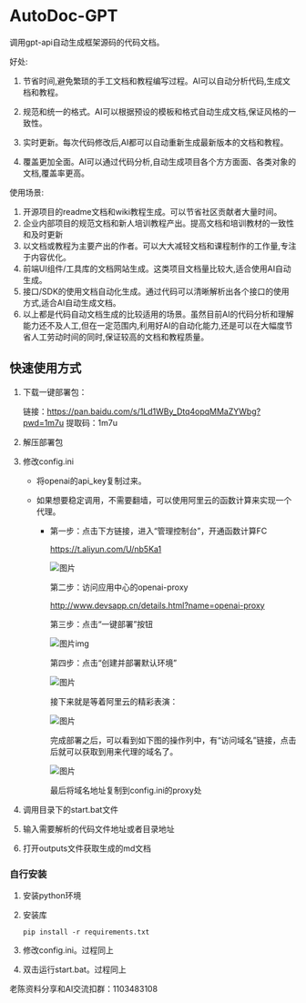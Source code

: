 # AutoDoc-GPT

调用gpt-api自动生成框架源码的代码文档。

好处:

1. 节省时间,避免繁琐的手工文档和教程编写过程。AI可以自动分析代码,生成文档和教程。

2. 规范和统一的格式。AI可以根据预设的模板和格式自动生成文档,保证风格的一致性。

3. 实时更新。每次代码修改后,AI都可以自动重新生成最新版本的文档和教程。

4. 覆盖更加全面。AI可以通过代码分析,自动生成项目各个方方面面、各类对象的文档,覆盖率更高。

   

使用场景:

1. 开源项目的readme文档和wiki教程生成。可以节省社区贡献者大量时间。
2. 企业内部项目的规范文档和新人培训教程产出。提高文档和培训教材的一致性和及时更新
3. 以文档或教程为主要产出的作者。可以大大减轻文档和课程制作的工作量,专注于内容优化。
4. 前端UI组件/工具库的文档网站生成。这类项目文档量比较大,适合使用AI自动生成。
5. 接口/SDK的使用文档自动化生成。通过代码可以清晰解析出各个接口的使用方式,适合AI自动生成文档。
6. 以上都是代码自动文档生成的比较适用的场景。虽然目前AI的代码分析和理解能力还不及人工,但在一定范围内,利用好AI的自动化能力,还是可以在大幅度节省人工劳动时间的同时,保证较高的文档和教程质量。



## 快速使用方式

1. 下载一键部署包：

   链接：https://pan.baidu.com/s/1Ld1WBy_Dtq4opqMMaZYWbg?pwd=1m7u 
   提取码：1m7u 

2. 解压部署包

3. 修改config.ini

   - 将openai的api_key复制过来。

   - 如果想要稳定调用，不需要翻墙，可以使用阿里云的函数计算来实现一个代理。

     - 第一步：点击下方链接，进入“管理控制台”，开通函数计算FC

       https://t.aliyun.com/U/nb5Ka1

       ![图片](https://mmbiz.qpic.cn/mmbiz_png/R3InYSAIZkEiacOvvlMTVYVduic8Vme9t5hbiczp65Mib6dnQCuL3aWicVDpJ1LiaNiaDckGrkq5ZdJuZcuDicvrhURQMw/640?wx_fmt=png&wxfrom=5&wx_lazy=1&wx_co=1)

       第二步：访问应用中心的openai-proxy

       http://www.devsapp.cn/details.html?name=openai-proxy

       第三步：点击“一键部署”按钮

       ![图片](https://mmbiz.qpic.cn/mmbiz_png/R3InYSAIZkEiacOvvlMTVYVduic8Vme9t599LxZLEGI8cNPibImtZlbibica212XEiagJXJ9byVFTdNobvL5ID0mUrCQ/640?wx_fmt=png&wxfrom=5&wx_lazy=1&wx_co=1)img

       第四步：点击“创建并部署默认环境”

       ![图片](https://mmbiz.qpic.cn/mmbiz_png/R3InYSAIZkEiacOvvlMTVYVduic8Vme9t5nEeo6ribriaECTQLrgpsYgp7I7BGbibIicFBZ0sR5uuMtehlyZJ13ORUgg/640?wx_fmt=png&wxfrom=5&wx_lazy=1&wx_co=1)

       接下来就是等着阿里云的精彩表演：

       ![图片](https://mmbiz.qpic.cn/mmbiz_png/R3InYSAIZkEiacOvvlMTVYVduic8Vme9t5blQJ07WItAb3tfbZ3SMlanL80rW4UAVKn7qxM5a0XIpSj2u3I5Yib4A/640?wx_fmt=png&wxfrom=5&wx_lazy=1&wx_co=1)

       完成部署之后，可以看到如下图的操作列中，有“访问域名”链接，点击后就可以获取到用来代理的域名了。

       ![图片](https://mmbiz.qpic.cn/mmbiz_png/R3InYSAIZkEiacOvvlMTVYVduic8Vme9t5oxSKlDnhleMibV3pkh2gJja7bUcufhZNAK9ViaBtkiaibDoPOibAVP5gC6Q/640?wx_fmt=png&wxfrom=5&wx_lazy=1&wx_co=1)

       最后将域名地址复制到config.ini的proxy处

4. 调用目录下的start.bat文件

5. 输入需要解析的代码文件地址或者目录地址

6. 打开outputs文件获取生成的md文档



### 自行安装

1. 安装python环境

2. 安装库

   ```
   pip install -r requirements.txt
   ```

3. 修改config.ini。过程同上
4. 双击运行start.bat。过程同上



老陈资料分享和AI交流扣群：1103483108

